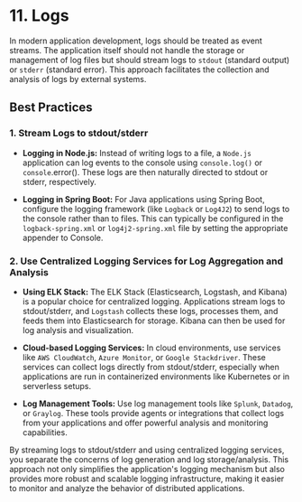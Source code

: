 # 11. Logs

In modern application development, logs should be treated as event streams. The application itself should not handle the storage or management of log files but should stream logs to `stdout` (standard output) or `stderr` (standard error). This approach facilitates the collection and analysis of logs by external systems.

## Best Practices

### 1. Stream Logs to stdout/stderr

* **Logging in Node.js:** Instead of writing logs to a file, a `Node.js` application can log events to the console using `console.log()` or `console`.error(). These logs are then naturally directed to stdout or stderr, respectively.

* **Logging in Spring Boot:** For Java applications using Spring Boot, configure the logging framework (like `Logback` or `Log4J2`) to send logs to the console rather than to files. This can typically be configured in the `logback-spring.xml` or `log4j2-spring.xml` file by setting the appropriate appender to Console.

### 2. Use Centralized Logging Services for Log Aggregation and Analysis

* **Using ELK Stack:** The ELK Stack (Elasticsearch, Logstash, and Kibana) is a popular choice for centralized logging. Applications stream logs to stdout/stderr, and `Logstash` collects these logs, processes them, and feeds them into Elasticsearch for storage. Kibana can then be used for log analysis and visualization.

* **Cloud-based Logging Services:** In cloud environments, use services like `AWS CloudWatch`, `Azure Monitor`, or `Google Stackdriver`. These services can collect logs directly from stdout/stderr, especially when applications are run in containerized environments like Kubernetes or in serverless setups.

* **Log Management Tools:** Use log management tools like `Splunk`, `Datadog`, or `Graylog`. These tools provide agents or integrations that collect logs from your applications and offer powerful analysis and monitoring capabilities.

By streaming logs to stdout/stderr and using centralized logging services, you separate the concerns of log generation and log storage/analysis. This approach not only simplifies the application's logging mechanism but also provides more robust and scalable logging infrastructure, making it easier to monitor and analyze the behavior of distributed applications.

